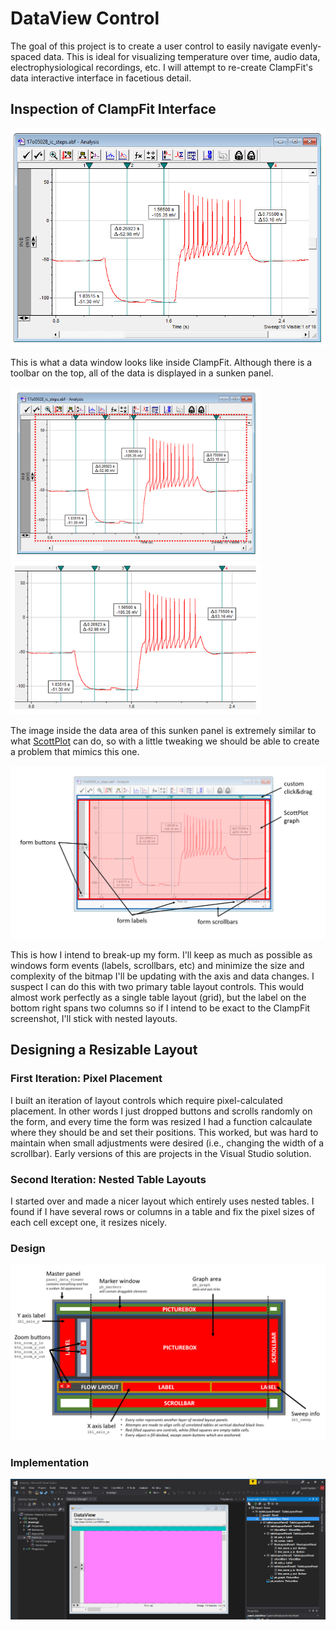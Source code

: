 # DataView Control

The goal of this project is to create a user control to easily navigate evenly-spaced data. This is ideal for visualizing temperature over time, audio data, electrophysiological recordings, etc. I will attempt to re-create ClampFit's data interactive interface in facetious detail.

## Inspection of ClampFit Interface

![](clampfit2.png)

This is what a data window looks like inside ClampFit. Although there is a toolbar on the top, all of the data is displayed in a sunken panel. 

<img src="clampfit-needs-graphing.png" width="400"><img src="clampfit-graph.png" width="400">

The image inside the data area of this sunken panel is extremely similar to what [ScottPlot](https://github.com/swharden/ScottPlot) can do, so with a little tweaking we should be able to create a problem that mimics this one. 

<img src="plan.PNG">

This is how I intend to break-up my form. I'll keep as much as possible as windows form events (labels, scrollbars, etc) and minimize the size and complexity of the bitmap I'll be updating with the axis and data changes. I suspect I can do this with two primary table layout controls. This would almost work perfectly as a single table layout (grid), but the label on the bottom right spans two columns so if I intend to be exact to the ClampFit screenshot, I'll stick with nested layouts.

## Designing a Resizable Layout

### First Iteration: Pixel Placement
I built an iteration of layout controls which require pixel-calculated placement. In other words I just dropped buttons and scrolls randomly on the form, and every time the form was resized I had a function calcaulate where they should be and set their positions. This worked, but was hard to maintain when small adjustments were desired (i.e., changing the width of a scrollbar). Early versions of this are projects in the Visual Studio solution.

### Second Iteration: Nested Table Layouts
I started over and made a nicer layout which entirely uses nested tables. I found if I have several rows or columns in a table and fix the pixel sizes of each cell except one, it resizes nicely.

### Design
![](layout.PNG)

### Implementation
![](layout2.PNG)

